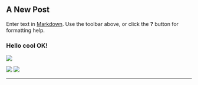 ## A New Post

Enter text in [Markdown](http://daringfireball.net/projects/markdown/). Use the toolbar above, or click the **?** button for formatting help.

### Hello cool OK!

![](//rock1--article_image.jpg)

![](//rock1--article_image.jpg)
![](//31001_553.jpg)


---


